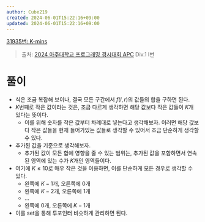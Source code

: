 ```yaml
---
author: Cube219
created: 2024-06-01T15:22:16+09:00
updated: 2024-06-01T15:22:16+09:00
---
```


[31935번: K-mins](https://www.acmicpc.net/problem/31935)

> 출처: [2024 아주대학교 프로그래밍 경시대회 APC](https://www.acmicpc.net/category/1037) Div.1 I번

# 풀이

* 식은 조금 복잡해 보이나, 결국 모든 구간에서 $f(l,r)$의 값들의 합을 구하면 된다.
* $K$번째로 작은 값이라는 것은, 조금 다르게 생각하면 해당 값보다 작은 값들이 $K$개 있다는 뜻이다.
    * 이를 위해 숫자를 작은 값부터 차례대로 넣는다고 생각해보자. 이러면 해당 값보다 작은 값들을 현재 들어가있는 값들로 생각할 수 있어서 조금 단순하게 생각할 수 있다.
* 추가된 값을 기준으로 생각해보자.
    * 추가된 값이 모든 합에 영향을 줄 수 있는 범위는, 추가된 값을 포함하면서 연속된 영역에 있는 수가 $K$개인 영역들이다.
* 여기에 $K \le 10$로 매우 작은 것을 이용하면, 이를 단순하게 모든 경우로 생각할 수 있다.
    * 왼쪽에 $K-1$개, 오른쪽에 $0$개
    * 왼쪽에 $K-2$개, 오른쪽에 $1$개
    * ...
    * 왼쪽에 $0$개, 오른쪽에 $K-1$개
* 이를 set을 통해 투포인터 비슷하게 관리하면 된다.
